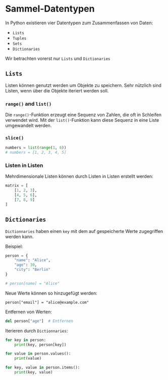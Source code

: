 # Sammel-Datentypen

In Python existieren vier Datentypen zum Zusammenfassen von Daten:
- `Lists`
- `Tuples`
- `Sets`
- `Dictionaries`

Wir betrachten vorerst nur `Lists` und `Dictionaries`

## `Lists`
Listen können genutzt werden um Objekte zu speichern. Sehr nützlich sind Listen, wenn über die Objekte iteriert werden soll. 
### `range()` and `list()`
Die `range()`-Funktion erzeugt eine Sequenz von Zahlen, die oft in Schleifen verwendet wird. Mit der `list()`-Funktion kann diese Sequenz in eine Liste umgewandelt werden.
### `slice()`
```Python
numbers = list(range(1, 6))
# numbers = [1, 2, 3, 4, 5]
```

### Listen in Listen
Mehrdimensionale Listen können durch Listen in Listen erstellt werden:
```Python
matrix = [
    [1, 2, 3],
    [4, 5, 6],
    [7, 8, 9]
]
```


## `Dictionaries`
`Dictionnaries` haben einen `key` mit dem auf gespeicherte Werte zugegriffen werden kann.

Beispiel:
```Python
person = {
    "name": "Alice",
    "age": 30,
    "city": "Berlin"
}

# person[name] = "Alice"
```
Neue Werte können so hinzugefügt werden:
```Pyhon
person["email"] = "alice@example.com"
```
Entfernen von Werten:
```Python
del person["age"]  # Entfernen
```
Iterieren durch `Dictionnaries`:
```Python
for key in person:
    print(key, person[key])

for value in person.values():
    print(value)

for key, value in person.items():
    print(key, value)
```
